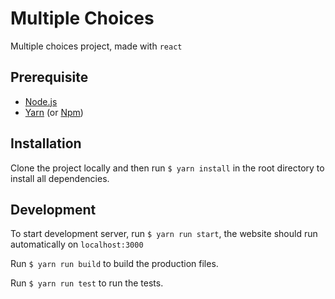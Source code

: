 # Multiple Choices
Multiple choices project, made with `react`

## Prerequisite
- [Node.js](https://nodejs.org/)
- [Yarn](https://yarnpkg.com/lang/en/docs/install/)  (or  [Npm](https://www.npmjs.com/get-npm))

## Installation
  Clone the project locally and then run `$ yarn install` in the root directory to install all dependencies.

## Development
To start development server, run `$ yarn run start`, the website should run automatically on `localhost:3000`


Run `$ yarn run build` to build the production files.

Run `$ yarn run test` to run the tests.
